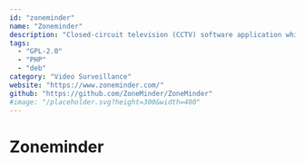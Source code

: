 ```yaml
---
id: "zoneminder"
name: "Zoneminder"
description: "Closed-circuit television (CCTV) software application which supports IP, USB and Analog cameras."
tags:
  - "GPL-2.0"
  - "PHP"
  - "deb"
category: "Video Surveillance"
website: "https://www.zoneminder.com/"
github: "https://github.com/ZoneMinder/ZoneMinder"
#image: "/placeholder.svg?height=300&width=400"
---
```


# Zoneminder
